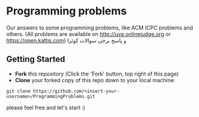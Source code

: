 # Programming problems
Our answers to some programming problems, like ACM ICPC problems and others. (All problems are available on http://uva.onlinejudge.org  or https://open.kattis.com)
و پاسخ برخی سوالات کوئرا

## Getting Started
- **Fork** this repository (Click the 'Fork' button, top right of this page)
- **Clone** your forked copy of this repo down to your local machine:
```
git clone https://github.com/<insert-your-username>/ProgrammingProblems.git
```
please feel free and let's start :)
